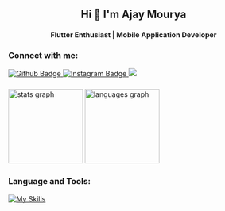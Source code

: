 <!-- <h1 align="center">Hi 👋, I'm Ajay Mourya</h1>
<h4 align="center">Flutter Enthusiast | Mobile Application Developer</h4>

- 🔭 I’m currently Exploring deep on Flutter and up skilling with other techs 
- 🌱 I’m currently learning cloud services
- 💬 Ask me anything about Flutter 
- 📫 How to reach me: mouryaajay7463@gmail.com
<!--- - 😄 My website: https://thetechbrothers.net  
- ⚡ Fun fact: I'm comming to teen  ..
  
### Connect with me:
<div id="badges">
  <a href="https://github.com/Ajy74">
    <img src="https://img.shields.io/badge/Github-white?style=for-the-badge&logo=Github&logoColor=black" alt="Github Badge"/>
  </a>
   <a href="https://www.instagram.com/mourya7870">
    <img src="https://img.shields.io/badge/Instagram-purple?style=for-the-badge&logo=instagram&logoColor=white" alt="Instagram Badge"/>
  </a>
   <a href="https://www.linkedin.com/in/ajay-mourya-59919522b">
    <img src="https://img.shields.io/badge/LinkedIn-0077B5?style=for-the-badge&logo=linkedin&logoColor=white"/>
  </a>
</div>

### Languages and Tools:
[![My Skills](https://skillicons.dev/icons?i=flutter,dart,nodejs,androidstudio,php,java,mysql,kotlin,html,css,firebase,github,git,postman,aws,&perline=5)](https://skillicons.dev)

![Ajay Mourya's GitHub stats](https://github-readme-stats.vercel.app/api?username=ajy74&show_icons=true&theme=dark)

![Top Langs](https://github-readme-stats.vercel.app/api/top-langs/?username=ajy74&theme=dark)


<br>
⭐️ From [Ajay Mourya](https://github.com/Ajy74) -->

<h2 align="center">Hi 👋 I'm Ajay Mourya </h2>
<h4 align="center">Flutter Enthusiast | Mobile Application Developer</h4>

### Connect with me:
<div align="left">
  <a href="https://github.com/Ajy74">
    <img src="https://img.shields.io/badge/Github-white?style=for-the-badge&logo=Github&logoColor=black" alt="Github Badge"/>
  </a>
   <a href="https://www.instagram.com/mourya7870">
    <img src="https://img.shields.io/badge/Instagram-purple?style=for-the-badge&logo=instagram&logoColor=white" alt="Instagram Badge"/>
  </a>
   <a href="https://www.linkedin.com/in/ajay-mourya-59919522b">
    <img src="https://img.shields.io/badge/LinkedIn-0077B5?style=for-the-badge&logo=linkedin&logoColor=white"/>
  </a>
</div> 

###
###
<div align="left">
  <img src="https://github-readme-stats.vercel.app/api?username=Ajy74&hide_title=false&hide_rank=false&show_icons=true&include_all_commits=true&count_private=true&disable_animations=false&theme=dracula&locale=en&hide_border=false" height="150" alt="stats graph"  />
  <img src="https://github-readme-stats.vercel.app/api/top-langs?username=Ajy74&locale=en&hide_title=false&layout=compact&card_width=320&langs_count=5&theme=dracula&hide_border=false" height="150" alt="languages graph"  />
</div>

### Language and Tools:
[![My Skills](https://skillicons.dev/icons?i=flutter,dart,nodejs,androidstudio,php,java,mysql,kotlin,html,css,firebase,github,git,postman,aws,&perline=5)](https://skillicons.dev)
